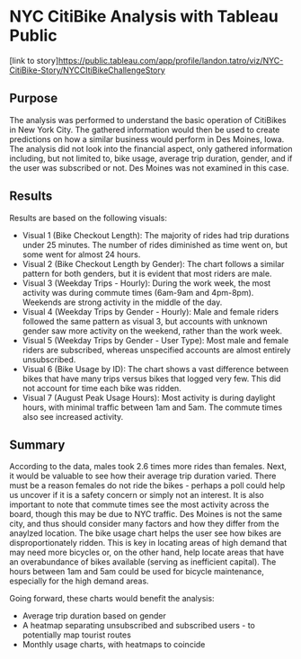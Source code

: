 # NYC CitiBike Analysis with Tableau Public
[link to story]https://public.tableau.com/app/profile/landon.tatro/viz/NYC-CitiBike-Story/NYCCItiBikeChallengeStory

## Purpose
The analysis was performed to understand the basic operation of CitiBikes in New York City. The gathered information would then be used to create predictions on how a similar business would perform in Des Moines, Iowa. The analysis did not look into the financial aspect, only gathered information including, but not limited to, bike usage, average trip duration, gender, and if the user was subscribed or not. Des Moines was not examined in this case.

## Results
Results are based on the following visuals:
  - Visual 1 (Bike Checkout Length): The majority of rides had trip durations under 25 minutes. The number of rides diminished as time went on, but some went for almost 24 hours.
  - Visual 2 (Bike Checkout Length by Gender): The chart follows a similar pattern for both genders, but it is evident that most riders are male.
  - Visual 3 (Weekday Trips - Hourly): During the work week, the most activity was during commute times (6am-9am and 4pm-8pm). Weekends are strong activity in the middle of the day.
  - Visual 4 (Weekday Trips by Gender - Hourly): Male and female riders followed the same pattern as visual 3, but accounts with unknown gender saw more activity on the weekend, rather than the work week.
  - Visual 5 (Weekday Trips by Gender - User Type): Most male and female riders are subscribed, whereas unspecified accounts are almost entirely unsubscribed.
  - Visual 6 (Bike Usage by ID): The chart shows a vast difference between bikes that have many trips versus bikes that logged very few. This did not account for time each bike was ridden.
  - Visual 7 (August Peak Usage Hours): Most activity is during daylight hours, with minimal traffic between 1am and 5am. The commute times also see increased activity.

## Summary
According to the data, males took 2.6 times more rides than females. Next, it would be valuable to see how their average trip duration varied. There must be a reason females do not ride the bikes - perhaps a poll could help us uncover if it is a safety concern or simply not an interest. It is also important to note that commute times see the most activity across the board, though this may be due to NYC traffic. Des Moines is not the same city, and thus should consider many factors and how they differ from the anaylzed location. The bike usage chart helps the user see how bikes are disproportionately ridden. This is key in locating areas of high demand that may need more bicycles or, on the other hand, help locate areas that have an overabundance of bikes available (serving as inefficient capital). The hours between 1am and 5am could be used for bicycle maintenance, especially for the high demand areas.

Going forward, these charts would benefit the analysis:
  - Average trip duration based on gender
  - A heatmap separating unsubscribed and subscribed users - to potentially map tourist routes
  - Monthly usage charts, with heatmaps to coincide
